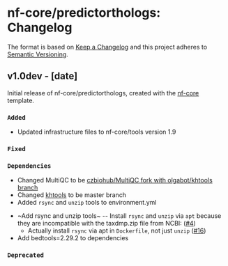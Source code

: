 # nf-core/predictorthologs: Changelog

The format is based on [Keep a Changelog](http://keepachangelog.com/en/1.0.0/)
and this project adheres to [Semantic Versioning](http://semver.org/spec/v2.0.0.html).

## v1.0dev - [date]

Initial release of nf-core/predictorthologs, created with the [nf-core](http://nf-co.re/) template.

### `Added`

- Updated infrastructure files to nf-core/tools version 1.9

### `Fixed`

### `Dependencies`

* Changed MultiQC to be [czbiohub/MultiQC fork with olgabot/khtools branch](https://github.com/czbiohub/MultiQC/tree/olgabot/khtools)
* Changed [khtools](https://github.com/czbiohub/kh-tools) to be master branch
* Added `rsync` and `unzip` tools to environment.yml
- ~Add rsync and unzip tools~ -- Install `rsync` and `unzip` via `apt` because they are incompatible with the taxdmp.zip file from NCBI: ([#4](https://github.com/czbiohub/nf-predictorthologs/issues/14))
  - Actually install `rsync` via apt in `Dockerfile`, not just `unzip` ([#16](https://github.com/czbiohub/nf-predictorthologs/pull/16))
- Add bedtools=2.29.2 to dependencies

### `Deprecated`
